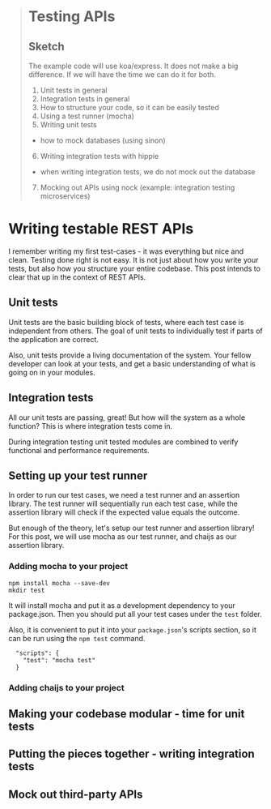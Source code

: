 >
> # Testing APIs
>
> ## Sketch
>
> The example code will use koa/express. It does not make a big difference.
> If we will have the time we can do it for both.
>
> 1. Unit tests in general
> 2. Integration tests in general
> 3. How to structure your code, so it can be easily tested
> 4. Using a test runner (mocha)
> 5. Writing unit tests
>   - how to mock databases (using sinon)
> 6. Writing integration tests with hippie
>   - when writing integration tests, we do not mock out the database
> 7. Mocking out APIs using nock (example: integration testing microservices)

# Writing testable REST APIs

I remember writing my first test-cases - it was everything but nice and clean. Testing done right is not easy.
It is not just about how you write your tests, but also how you structure your entire codebase.
This post intends to clear that up in the context of REST APIs.

## Unit tests

Unit tests are the basic building block of tests, where each test case is independent from
others. The goal of unit tests to individually test if parts of the application are correct.

Also, unit tests provide a living documentation of the system. Your fellow developer can look
at your tests, and get a basic understanding of what is going on in your modules.

## Integration tests

All our unit tests are passing, great! But how will the system as a whole function?
This is where integration tests come in.

During integration testing unit tested modules are combined to verify functional and
performance requirements.

## Setting up your test runner

In order to run our test cases, we need a test runner and an assertion library.
The test runner will sequentially run each test case, while the assertion library
will check if the expected value equals the outcome.

But enough of the theory, let's setup our test runner and assertion library!
For this post, we will use mocha as our test runner, and chaijs as our assertion library.

### Adding mocha to your project

```
npm install mocha --save-dev
mkdir test
```

It will install mocha and put it as a development dependency to your package.json.
Then you should put all your test cases under the `test` folder.

Also, it is convenient to put it into your `package.json`'s scripts section, so it can be
run using the `npm test` command.

```
  "scripts": {
    "test": "mocha test"
  }
```

### Adding chaijs to your project

## Making your codebase modular - time for unit tests

## Putting the pieces together - writing integration tests

## Mock out third-party APIs
